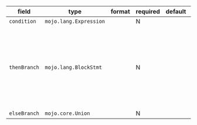 | field | type | format | required | default | description |
|---|---|---|---|---|---|
| `condition` | `mojo.lang.Expression` |  | N |  |
| `thenBranch` | `mojo.lang.BlockStmt` |  | N |  | BlockStmt - A brace enclosed sequence of expressions, statements, or declarations, like{ var x = 10; print(x) }. |
| `elseBranch` | `mojo.core.Union` |  | N |  |
